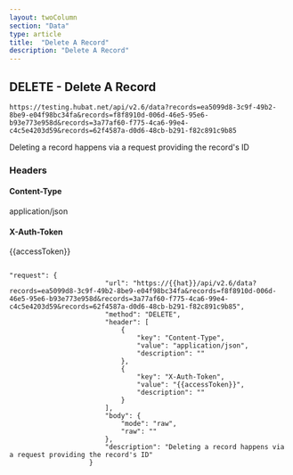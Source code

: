```yaml
---
layout: twoColumn
section: "Data"
type: article
title:  "Delete A Record"
description: "Delete A Record"
---
```


## DELETE - Delete A Record
   
`https://testing.hubat.net/api/v2.6/data?records=ea5099d8-3c9f-49b2-8be9-e04f98bc34fa&records=f8f8910d-006d-46e5-95e6-b93e773e958d&records=3a77af60-f775-4ca6-99e4-c4c5e4203d59&records=62f4587a-d0d6-48cb-b291-f82c891c9b85`

Deleting a record happens via a request providing the record's ID

### Headers

#### Content-Type
application/json
#### X-Auth-Token
{{accessToken}}

```postman

"request": {
						"url": "https://{{hat}}/api/v2.6/data?records=ea5099d8-3c9f-49b2-8be9-e04f98bc34fa&records=f8f8910d-006d-46e5-95e6-b93e773e958d&records=3a77af60-f775-4ca6-99e4-c4c5e4203d59&records=62f4587a-d0d6-48cb-b291-f82c891c9b85",
						"method": "DELETE",
						"header": [
							{
								"key": "Content-Type",
								"value": "application/json",
								"description": ""
							},
							{
								"key": "X-Auth-Token",
								"value": "{{accessToken}}",
								"description": ""
							}
						],
						"body": {
							"mode": "raw",
							"raw": ""
						},
						"description": "Deleting a record happens via a request providing the record's ID"
					}

```
